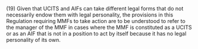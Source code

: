 (19) Given that UCITS and AIFs can take different legal forms that do not necessarily endow them with legal personality, the provisions in this Regulation requiring MMFs to take action are to be understood to refer to the manager of the MMF in cases where the MMF is constituted as a UCITS or as an AIF that is not in a position to act by itself because it has no legal personality of its own.